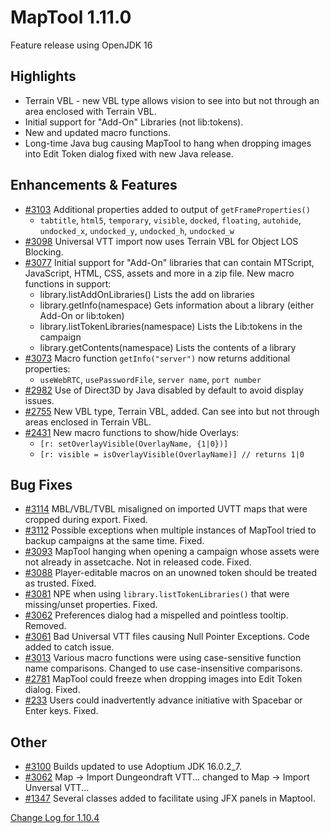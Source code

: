 # MapTool 1.11.0
Feature release using OpenJDK 16

## Highlights
- Terrain VBL - new VBL type allows vision to see into but not through an area enclosed with Terrain VBL.
- Initial support for "Add-On" Libraries (not lib:tokens).
- New and updated macro functions.
- Long-time Java bug causing MapTool to hang when dropping images into Edit Token dialog fixed with new Java release.

## Enhancements & Features
- [#3103][i3103] Additional properties added to output of `getFrameProperties()`
  - `tabtitle`, `html5`, `temporary`, `visible`, `docked`, `floating`, `autohide`, `undocked_x`, `undocked_y`, `undocked_h`, `undocked_w`
- [#3098][i3098] Universal VTT import now uses Terrain VBL for Object LOS Blocking.  
- [#3077][i3077] Initial support for "Add-On" libraries that can contain MTScript, JavaScript, HTML, CSS, assets and more in a zip file. New macro functions in support:
  - library.listAddOnLibraries() Lists the add on libraries
  - library.getInfo(namespace) Gets information about a library (either Add-On or lib:token)
  - library.listTokenLibraries(namespace) Lists the Lib:tokens in the campaign
  - library.getContents(namespace) Lists the contents of a library
- [#3073][i3073] Macro function `getInfo("server")` now returns additional properties:
  - `useWebRTC`, `usePasswordFile`, `server name`, `port number`
- [#2982][i2982] Use of Direct3D by Java disabled by default to avoid display issues.
- [#2755][i2755] New VBL type, Terrain VBL, added. Can see into but not through areas enclosed in Terrain VBL.
- [#2431][i2431] New macro functions to show/hide Overlays:
  - `[r: setOverlayVisible(OverlayName, {1|0})]`
  - `[r: visible = isOverlayVisible(OverlayName)] // returns 1|0`
 
## Bug Fixes
- [#3114][i3114] MBL/VBL/TVBL misaligned on imported UVTT maps that were cropped during export. Fixed.
- [#3112][i3112] Possible exceptions when multiple instances of MapTool tried to backup campaigns at the same time. Fixed.
- [#3093][i3093] MapTool hanging when opening a campaign whose assets were not already in assetcache. Not in released code. Fixed.
- [#3088][i3088] Player-editable macros on an unowned token should be treated as trusted. Fixed.
- [#3081][i3081] NPE when using `library.listTokenLibraries()` that were missing/unset properties. Fixed.
- [#3062][i3062] Preferences dialog had a mispelled and pointless tooltip. Removed.
- [#3061][i3061] Bad Universal VTT files causing Null Pointer Exceptions. Code added to catch issue. 
- [#3013][i3013] Various macro functions were using case-sensitive function name comparisons. Changed to use case-insensitive comparisons.
- [#2781][i2781] MapTool could freeze when dropping images into Edit Token dialog. Fixed.
- [#233][i233] Users could inadvertently advance initiative with Spacebar or Enter keys. Fixed.

## Other
- [#3100][i3100] Builds updated to use Adoptium JDK 16.0.2_7.
- [#3062][i3062] Map -> Import Dungeondraft VTT... changed to Map -> Import Unversal VTT...
- [#1347][i1347] Several classes added to facilitate using JFX panels in Maptool.

[Change Log for 1.10.4](https://github.com/RPTools/maptool/blob/1.10.4/CHANGE_LOG.md)

[i]: https://github.com/RPTools/maptool/issues/
[i]: https://github.com/RPTools/maptool/issues/
[i]: https://github.com/RPTools/maptool/issues/
[i]: https://github.com/RPTools/maptool/issues/
[i3114]: https://github.com/RPTools/maptool/issues/3114
[i3112]: https://github.com/RPTools/maptool/issues/3112
[i3103]: https://github.com/RPTools/maptool/issues/3103
[i3100]: https://github.com/RPTools/maptool/issues/3100
[i3098]: https://github.com/RPTools/maptool/issues/3098
[i3093]: https://github.com/RPTools/maptool/issues/3093
[i3088]: https://github.com/RPTools/maptool/issues/3088
[i3081]: https://github.com/RPTools/maptool/issues/3081
[i3077]: https://github.com/RPTools/maptool/issues/3077
[i3073]: https://github.com/RPTools/maptool/issues/3073
[i3062]: https://github.com/RPTools/maptool/issues/3062
[i3061]: https://github.com/RPTools/maptool/issues/3061
[i3013]: https://github.com/RPTools/maptool/issues/3013
[i2982]: https://github.com/RPTools/maptool/issues/2982
[i2781]: https://github.com/RPTools/maptool/issues/2781
[i2755]: https://github.com/RPTools/maptool/issues/2755
[i2431]: https://github.com/RPTools/maptool/issues/2431
[i1347]: https://github.com/RPTools/maptool/issues/1347
[i233]: https://github.com/RPTools/maptool/issues/233


